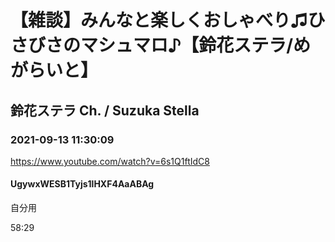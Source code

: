 # 【雑談】みんなと楽しくおしゃべり♫ひさびさのマシュマロ♪【鈴花ステラ/めがらいと】

## 鈴花ステラ Ch. / Suzuka Stella

### 2021-09-13 11:30:09

https://www.youtube.com/watch?v=6s1Q1ftIdC8

#### UgywxWESB1Tyjs1lHXF4AaABAg

自分用

58:29

